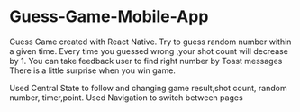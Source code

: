 ﻿# Guess-Game-Mobile-App

 Guess Game created with React Native.
 Try to guess random number within a given time.
 Every time you guessed wrong ,your shot count will decrease by 1.
 You can take feedback user to find right number by Toast messages
 There is a little surprise when you win game.
 
 Used Central State to follow and changing game result,shot count, random number, timer,point.
 Used Navigation to switch between pages
